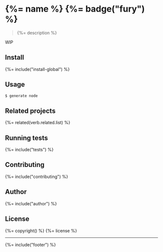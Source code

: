 # {%= name %} {%= badge("fury") %}

> {%= description %}

WIP

## Install
{%= include("install-global") %}

## Usage

```js
$ generate node
```

## Related projects
{%= related(verb.related.list) %}  

## Running tests
{%= include("tests") %}

## Contributing
{%= include("contributing") %}

## Author
{%= include("author") %}

## License
{%= copyright() %}
{%= license %}

***

{%= include("footer") %}
